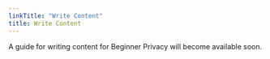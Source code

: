 ```yaml
---
linkTitle: "Write Content"
title: Write Content
---
```

A guide for writing content for Beginner Privacy will become available soon.